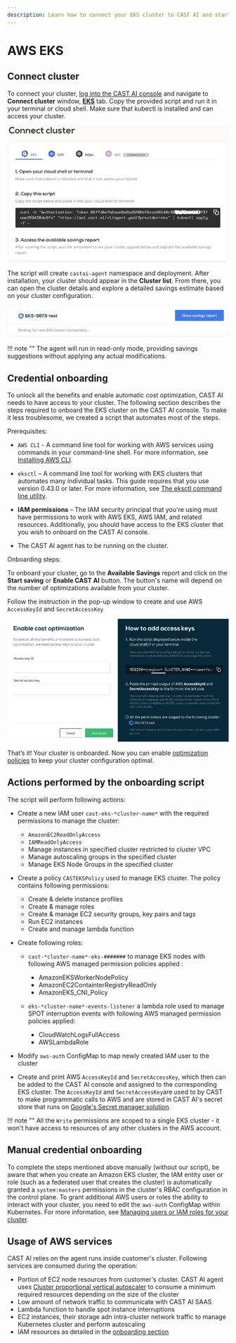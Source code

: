 ```yaml
---
description: Learn how to connect your EKS cluster to CAST AI and start optimizing your cloud costs on AWS EKS. Achieve Kubernetes cost savings.
---
```


# AWS EKS

## Connect cluster

To connect your cluster, [log into the CAST AI console](https://console.cast.ai/external-clusters/new) and navigate to **Connect cluster** window, [**EKS**](https://console.cast.ai/external-clusters/new#eks) tab. Copy the provided script and run it in your terminal or cloud shell. Make sure that kubectl is installed and can access your cluster.

![img.png](../../screenshots/connect-cluster-2.png)

The script will create `castai-agent` namespace and deployment. After installation, your cluster should appear in the **Cluster list**. From there, you can open the cluster details and explore a detailed savings estimate based on your cluster configuration.

![img.png](../../screenshots/connect-cluster-3.png)

!!! note ""
    The agent will run in read-only mode, providing savings suggestions without applying any actual modifications.

## Credential onboarding

To unlock all the benefits and enable automatic cost optimization, CAST AI needs to have access to your cluster. The following
section describes the steps required to onboard the EKS cluster on the CAST AI console. To make it less troublesome, we created
a script that automates most of the steps.

Prerequisites:

- `AWS CLI` - A command line tool for working with AWS services using commands in your command-line shell. For more
  information, see [Installing AWS CLI](https://docs.aws.amazon.com/cli/latest/userguide/install-cliv2.html).

- `eksctl` – A command line tool for working with EKS clusters that automates many individual tasks. This guide requires
  that you use version 0.43.0 or later. For more information,
  see [The eksctl command line utility](https://docs.aws.amazon.com/eks/latest/userguide/eksctl.html).

- **IAM permissions** – The IAM security principal that you're using must have permissions to work with AWS EKS, AWS IAM,
  and related resources. Additionally, you should have access to the EKS cluster that you wish to onboard on the CAST AI console.

- The CAST AI agent has to be running on the cluster.

Onboarding steps:

To onboard your cluster, go to the **Available Savings** report and click on the **Start saving** or **Enable CAST AI** button. The button's name will depend on the number of optimizations available from your cluster.

Follow the instruction in the pop-up window to create and use AWS `AccessKeyId` and `SecretAccessKey`

![img.png](../../screenshots/connect-cluster-4.png)

That’s it! Your cluster is onboarded. Now you can enable [optimization policies](https://docs.cast.ai/console-overview/policies/) to keep your cluster configuration optimal.

## Actions performed by the onboarding script

The script will perform following actions:

- Create a new IAM user `cast-eks-*cluster-name*` with the required permissions to manage the cluster:
    - `AmazonEC2ReadOnlyAccess`
    - `IAMReadOnlyAccess`
    - Manage instances in specified cluster restricted to cluster VPC
    - Manage autoscaling groups in the specified cluster
    - Manage EKS Node Groups in the specified cluster

- Create a policy `CASTEKSPolicy` used to manage EKS cluster. The policy contains following permissions:
    - Create & delete instance profiles
    - Create & manage roles
    - Create & manage EC2 security groups, key pairs and tags
    - Run EC2 instances
    - Create and manage lambda function

- Create following roles:
    - `cast-*cluster-name*-eks-#######` to manage EKS nodes with following AWS managed permission policies applied :
        - AmazonEKSWorkerNodePolicy
        - AmazonEC2ContainterRegistryReadOnly
        - AmazonEKS_CNI_Policy

    - `eks-*cluster-name*-events-listener` a lambda role used to manage SPOT interruption events with following AWS managed permission policies applied:
        - CloudWatchLogsFullAccess
        - AWSLambdaRole

- Modify `aws-auth` ConfigMap to map newly created IAM user to the cluster
- Create and print AWS `AccessKeyId` and `SecretAccessKey`, which then can be added to the CAST AI console and assigned to the corresponding EKS cluster. The `AccessKeyId` and `SecretAccessKey`are used to by CAST to make programmatic calls to AWS and are stored in CAST AI's secret store that runs on [Google's Secret manager solution](https://cloud.google.com/secret-manager).

!!! note ""
    All the `Write` permissions are scoped to a single EKS cluster - it won't have access to resources of any other clusters in the AWS account.

## Manual credential onboarding

To complete the steps mentioned above manually (without our script), be aware that when you create an Amazon EKS cluster, the IAM entity user or role (such as a federated user that creates the cluster) is automatically granted a `system:masters` permissions in the cluster's RBAC configuration in the control plane. To grant additional AWS users or roles the ability to interact with your cluster, you need to edit the `aws-auth` ConfigMap within Kubernetes. For more information, see [Managing users or IAM roles for your cluster](https://docs.aws.amazon.com/eks/latest/userguide/add-user-role.html).

## Usage of AWS services

CAST AI relies on the agent runs inside customer's cluster. Following services are consumed during the operation:

- Portion of EC2 node resources from customer's cluster. CAST AI agent uses [Cluster proportional vertical autoscaler](https://github.com/kubernetes-sigs/cluster-proportional-vertical-autoscaler#calculation-of-resource-requests-and-limits) to consume a minimum required resources depending on the size of the cluster
- Low amount of network traffic to communicate with CAST AI SAAS
- Lambda function to handle spot instance interruptions
- EC2 instances, their storage adn intra-cluster network traffic to manage Kubernetes cluster and perform autoscaling
- IAM resources as detailed in the [onboarding section](https://docs.cast.ai/getting-started/external-cluster/eks/eks/#actions-performed-by-the-onboarding-script)
